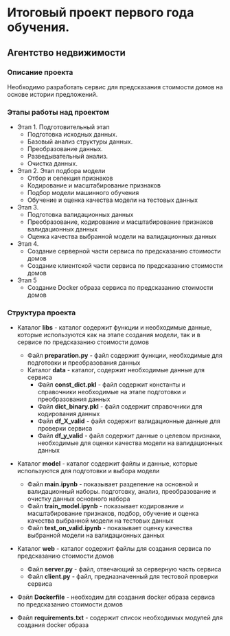 # Итоговый проект первого года обучения. 
## Агентство недвижимости

### Описание проекта    
Необходимо разработать сервис для предсказания стоимости домов на основе истории предложений.

### Этапы работы над проектом  
- Этап 1. Подготовительный этап
    * Подготовка исходных данных.
    * Базовый анализ структуры данных.
    * Преобразование данных.
    * Разведывательный анализ.
    * Очистка данных.
- Этап 2. Этап подбора модели
    * Отбор и селекция признаков
    * Кодирование и масштабирование признаков
    * Подбор модели машинного обучения
    * Обучение и оценка качества модели на тестовых данных
- Этап 3.
    * Подготовка валидационных данных
    * Преобразование, кодирование и масштабирование признаков валидационных данных
    * Оценка качества выбранной модели на валидационных данных
- Этап 4.
    * Создание серверной части сервиса по предсказанию стоимости домов
    * Создание клиентской части сервиса по предсказанию стоимости домов
- Этап 5
    * Создание Docker образа сервиса по предсказанию стоимости домов


 ### Структура проекта
 - Каталог **libs** - каталог содержит функции и необходимые данные, которые используются как на этапе создания модели, так и в сервисе по предсказанию стоимости домов
    * Файл **preparation.py** - файл содержит функции, необходимые для подготовки и преобразования данных
    * Каталог **data** - каталог, содержит необходимые данные для сервиса 
        - Файл **const_dict.pkl** - файл содержит константы и справочники необходимые на этапе подготовки и преобразования данных
        - Файл **dict_binary.pkl** - файл содержит справочники для кодирования данных
        - Файл **df_X_valid** - файл содержит валидационные данные для проверки сервиса
        - Файл **df_y_valid** - файл содержит данные о целевом признаки, необходимые для оценки качества модели на валидационных данных

 - Каталог **model** - каталог содержит файлы и данные, которые используются для подготовки и выбора модели 
    * Файл **main.ipynb** - показывает разделение на основной и валидационный наборы. подготовку, анализ, преобразование и очистку данных основного набора
    * Файл **train_model.ipynb** - показывает кодирование и масштабирование признаков, подбор, обучение и оценка качества выбранной модели на тестовых данных
    * Файл **test_on_valid.ipynb** - показывает оценку качества выбранной модели на валидационных данных
        
 - Каталог **web** - каталог содержит файлы для создания сервиса по предсказанию стоимости домов 
    * Файл **server.py** - файл, отвечающий за серверную часть сервиса
    * Файл **client.py** - файл, предназначенный для тестовой проверки сервиса   
 - Файл **Dockerfile** - необходим для создания docker образа сервиса по предсказанию стоимости домов
 - Файл **requirements.txt** - содержит список необходимых модулей для создания docker образа




